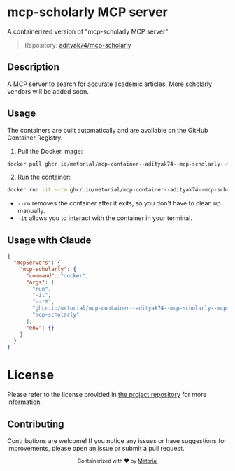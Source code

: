 
# mcp-scholarly MCP server

A containerized version of "mcp-scholarly MCP server"

> Repository: [adityak74/mcp-scholarly](https://github.com/adityak74/mcp-scholarly)

## Description

A MCP server to search for accurate academic articles. More scholarly vendors will be added soon.


## Usage

The containers are built automatically and are available on the GitHub Container Registry.

1. Pull the Docker image:

```bash
docker pull ghcr.io/metorial/mcp-container--adityak74--mcp-scholarly--mcp-scholarly
```

2. Run the container:

```bash
docker run -it --rm ghcr.io/metorial/mcp-container--adityak74--mcp-scholarly--mcp-scholarly 
```

- `--rm` removes the container after it exits, so you don't have to clean up manually.
- `-it` allows you to interact with the container in your terminal.



## Usage with Claude

```json
{
  "mcpServers": {
    "mcp-scholarly": {
      "command": "docker",
      "args": [
        "run",
        "-it",
        "--rm",
        "ghcr.io/metorial/mcp-container--adityak74--mcp-scholarly--mcp-scholarly",
        "mcp-scholarly"
      ],
      "env": {}
    }
  }
}
```

# License

Please refer to the license provided in [the project repository](https://github.com/adityak74/mcp-scholarly) for more information.

## Contributing

Contributions are welcome! If you notice any issues or have suggestions for improvements, please open an issue or submit a pull request.

<div align="center">
  <sub>Containerized with ❤️ by <a href="https://metorial.com">Metorial</a></sub>
</div>
  